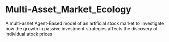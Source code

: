 # Multi-Asset_Market_Ecology
A multi-asset Agent-Based model of an artificial stock market to investigate how the growth in passive investment strategies affects the discovery of individual stock prices 
